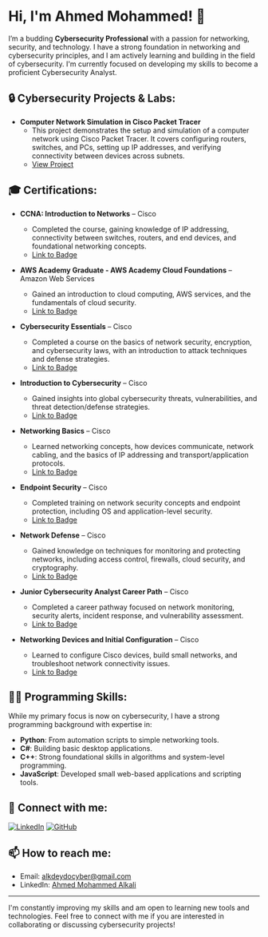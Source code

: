 # Hi, I'm Ahmed Mohammed! 👋  
I’m a budding **Cybersecurity Professional** with a passion for networking, security, and technology. I have a strong foundation in networking and cybersecurity principles, and I am actively learning and building in the field of cybersecurity. I'm currently focused on developing my skills to become a proficient Cybersecurity Analyst.

## 🔒 Cybersecurity Projects & Labs:

- **Computer Network Simulation in Cisco Packet Tracer**  
  - This project demonstrates the setup and simulation of a computer network using Cisco Packet Tracer. It covers configuring routers, switches, and PCs, setting up IP addresses, and verifying connectivity between devices across subnets.
  - [View Project](https://github.com/AhmedS3cOps/Computer-Network-Simulation-in-Cisco-Packet-Tracer)

## 🎓 Certifications:

- **CCNA: Introduction to Networks** – Cisco  
  - Completed the course, gaining knowledge of IP addressing, connectivity between switches, routers, and end devices, and foundational networking concepts.  
  - [Link to Badge](https://www.credly.com/users/ahmed-mohammed-allkali)
  
- **AWS Academy Graduate - AWS Academy Cloud Foundations** – Amazon Web Services  
  - Gained an introduction to cloud computing, AWS services, and the fundamentals of cloud security.  
  - [Link to Badge](https://www.credly.com/users/ahmed-mohammed-allkali)

- **Cybersecurity Essentials** – Cisco  
  - Completed a course on the basics of network security, encryption, and cybersecurity laws, with an introduction to attack techniques and defense strategies.  
  - [Link to Badge](https://www.credly.com/users/ahmed-mohammed-allkali)

- **Introduction to Cybersecurity** – Cisco  
  - Gained insights into global cybersecurity threats, vulnerabilities, and threat detection/defense strategies.  
  - [Link to Badge](https://www.credly.com/users/ahmed-mohammed-allkali)

- **Networking Basics** – Cisco  
  - Learned networking concepts, how devices communicate, network cabling, and the basics of IP addressing and transport/application protocols.  
  - [Link to Badge](https://www.credly.com/users/ahmed-mohammed-allkali)

- **Endpoint Security** – Cisco  
  - Completed training on network security concepts and endpoint protection, including OS and application-level security.  
  - [Link to Badge](https://www.credly.com/users/ahmed-mohammed-allkali)

- **Network Defense** – Cisco  
  - Gained knowledge on techniques for monitoring and protecting networks, including access control, firewalls, cloud security, and cryptography.  
  - [Link to Badge](https://www.credly.com/users/ahmed-mohammed-allkali)

- **Junior Cybersecurity Analyst Career Path** – Cisco  
  - Completed a career pathway focused on network monitoring, security alerts, incident response, and vulnerability assessment.  
  - [Link to Badge](https://www.credly.com/users/ahmed-mohammed-allkali)

- **Networking Devices and Initial Configuration** – Cisco  
  - Learned to configure Cisco devices, build small networks, and troubleshoot network connectivity issues.  
  - [Link to Badge](https://www.credly.com/users/ahmed-mohammed-allkali)

## 👨‍💻 Programming Skills:

While my primary focus is now on cybersecurity, I have a strong programming background with expertise in:
- **Python**: From automation scripts to simple networking tools.
- **C#**: Building basic desktop applications.
- **C++**: Strong foundational skills in algorithms and system-level programming.
- **JavaScript**: Developed small web-based applications and scripting tools.

## 🤳 Connect with me:

[![LinkedIn](https://img.shields.io/badge/LinkedIn-blue?style=for-the-badge&logo=linkedin)](https://www.linkedin.com/in/ahmed-mohammed-alkali/)
[![GitHub](https://img.shields.io/badge/GitHub-black?style=for-the-badge&logo=github)](https://github.com/AhmedS3cOps)

## 📫 How to reach me:
- Email: [alkdeydocyber@gmail.com](mailto:alkdeydocyber@gmail.com)
- LinkedIn: [Ahmed Mohammed Alkali](https://www.linkedin.com/in/ahmed-mohammed-allkali)

---

I'm constantly improving my skills and am open to learning new tools and technologies. Feel free to connect with me if you are interested in collaborating or discussing cybersecurity projects!
